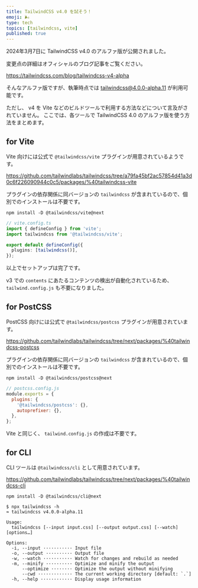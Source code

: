 ```yaml
---
title: TailwindCSS v4.0 を試そう！
emoji: 🌬️
type: tech
topics: [tailwindcss, vite]
published: true
---
```


2024年3月7日に TailwindCSS v4.0 のアルファ版が公開されました。

変更点の詳細はオフィシャルのブログ記事をご覧ください。

https://tailwindcss.com/blog/tailwindcss-v4-alpha

そんなアルファ版ですが、執筆時点では [tailwindcss@4.0.0-alpha.11](https://www.npmjs.com/package/tailwindcss/v/4.0.0-alpha.11) が利用可能です。

ただし、 v4 を Vite などのビルドツールで利用する方法などについて言及がされていません。
ここでは、各ツールで TailwindCSS 4.0 のアルファ版を使う方法をまとめます。

## for Vite

Vite 向けには公式で `@tailwindcss/vite` プラグインが用意されているようです。

https://github.com/tailwindlabs/tailwindcss/tree/a79fa45bf2ac57854d41a3d0c6f226090944c0c5/packages/%40tailwindcss-vite

プラグインの依存関係に同バージョンの `tailwindcss` が含まれているので、個別でのインストールは不要です。

```shell
npm install -D @tailwindcss/vite@next
```

```ts
// vite.config.ts
import { defineConfig } from 'vite';
import tailwindcss from '@tailwindcss/vite';

export default defineConfig({
  plugins: [tailwindcss()],
});
```

以上でセットアップは完了です。

v3 での `contents` にあたるコンテンツの検出が自動化されているため、 `tailwind.config.js` も不要になりました。

## for PostCSS

PostCSS 向けには公式で `@tailwindcss/postcss` プラグインが用意されています。

https://github.com/tailwindlabs/tailwindcss/tree/next/packages/%40tailwindcss-postcss

プラグインの依存関係に同バージョンの `tailwindcss` が含まれているので、個別でのインストールは不要です。

```shell
npm install -D @tailwindcss/postcss@next
```

```js
// postcss.config.js
module.exports = {
  plugins: {
    '@tailwindcss/postcss': {},
    autoprefixer: {},
  },
};
```

Vite と同じく、 `tailwind.config.js` の作成は不要です。

## for CLI

CLI ツールは `@tailwindcss/cli` として用意されています。

https://github.com/tailwindlabs/tailwindcss/tree/next/packages/%40tailwindcss-cli

```shell
npm install -D @tailwindcss/cli@next
```

```shell
$ npx tailwindcss -h
≈ tailwindcss v4.0.0-alpha.11

Usage:
  tailwindcss [--input input.css] [--output output.css] [--watch] [options…]

Options:
  -i, --input ··········· Input file
  -o, --output ·········· Output file
  -w, --watch ··········· Watch for changes and rebuild as needed
  -m, --minify ·········· Optimize and minify the output
      --optimize ········ Optimize the output without minifying
      --cwd ············· The current working directory [default: `.`]
  -h, --help ············ Display usage information
```